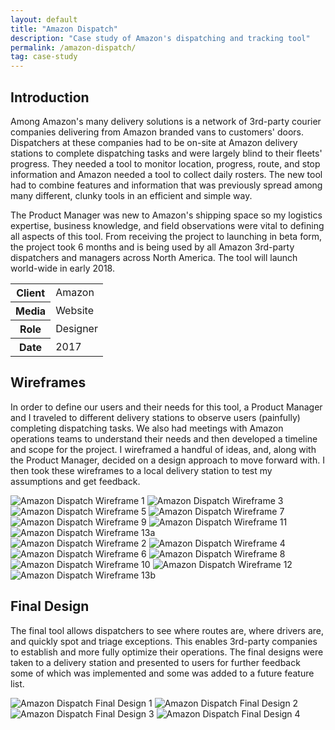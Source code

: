 ```yaml
---
layout: default
title: "Amazon Dispatch"
description: "Case study of Amazon's dispatching and tracking tool"
permalink: /amazon-dispatch/
tag: case-study
---
```


<section>
	<h2 class="visually-hidden">Introduction</h2>
	<div>
		<p>Among Amazon's many delivery solutions is a network of 3rd-party courier companies delivering from Amazon branded vans to customers' doors. Dispatchers at these companies had to be on-site at Amazon delivery stations to complete dispatching tasks and were largely blind to their fleets' progress. They needed a tool to monitor location, progress, route, and stop information and Amazon needed a tool to collect daily rosters. The new tool had to combine features and information that was previously spread among many different, clunky tools in an efficient and simple way.</p>
		<p>The Product Manager was new to Amazon's shipping space so my logistics expertise, business knowledge, and field observations were vital to defining all aspects of this tool. From receiving the project to launching in beta form, the project took 6 months and is being used by all Amazon 3rd-party dispatchers and managers across North America. The tool will launch world-wide in early 2018.</p>
	</div>
	<div>
		<table>
			<tbody>
				<tr>
					<th>Client</th>
					<td>Amazon</td>
				</tr>
				<tr>
					<th>Media</th>
					<td>Website</td>
				</tr>
				<tr>
					<th>Role</th>
					<td>Designer</td>
				</tr>
				<tr>
					<th>Date</th>
					<td>2017</td>
				</tr>
			</tbody>
		</table>
	</div>
</section>
<section>
	<div>
		<h2>Wireframes</h2>
		<p>In order to define our users and their needs for this tool, a Product Manager and I traveled to different delivery stations to observe users (painfully) completing dispatching tasks. We also had meetings with Amazon operations teams to understand their needs and then developed a timeline and scope for the project. I wireframed a handful of ideas, and, along with the Product Manager, decided on a design approach to move forward with. I then took these wireframes to a local delivery station to test my assumptions and get feedback.</p>
	</div>
	<div>
		<img src="//jessetrippe-cdn-173419.appspot.com/portfolio/amazon-dispatch-wireframe-01.png" alt="Amazon Dispatch Wireframe 1">
		<img src="//jessetrippe-cdn-173419.appspot.com/portfolio/amazon-dispatch-wireframe-03.png" alt="Amazon Dispatch Wireframe 3">
		<img src="//jessetrippe-cdn-173419.appspot.com/portfolio/amazon-dispatch-wireframe-05.png" alt="Amazon Dispatch Wireframe 5">
		<img src="//jessetrippe-cdn-173419.appspot.com/portfolio/amazon-dispatch-wireframe-07.png" alt="Amazon Dispatch Wireframe 7">
		<img src="//jessetrippe-cdn-173419.appspot.com/portfolio/amazon-dispatch-wireframe-09.png" alt="Amazon Dispatch Wireframe 9">
		<img src="//jessetrippe-cdn-173419.appspot.com/portfolio/amazon-dispatch-wireframe-11.png" alt="Amazon Dispatch Wireframe 11">
		<img src="//jessetrippe-cdn-173419.appspot.com/portfolio/amazon-dispatch-wireframe-13.png" alt="Amazon Dispatch Wireframe 13a">
	</div>
	<div>
		<img src="//jessetrippe-cdn-173419.appspot.com/portfolio/amazon-dispatch-wireframe-02.png" alt="Amazon Dispatch Wireframe 2">
		<img src="//jessetrippe-cdn-173419.appspot.com/portfolio/amazon-dispatch-wireframe-04.png" alt="Amazon Dispatch Wireframe 4">
		<img src="//jessetrippe-cdn-173419.appspot.com/portfolio/amazon-dispatch-wireframe-06.png" alt="Amazon Dispatch Wireframe 6">
		<img src="//jessetrippe-cdn-173419.appspot.com/portfolio/amazon-dispatch-wireframe-08.png" alt="Amazon Dispatch Wireframe 8">
		<img src="//jessetrippe-cdn-173419.appspot.com/portfolio/amazon-dispatch-wireframe-10.png" alt="Amazon Dispatch Wireframe 10">
		<img src="//jessetrippe-cdn-173419.appspot.com/portfolio/amazon-dispatch-wireframe-12.png" alt="Amazon Dispatch Wireframe 12">
		<img src="//jessetrippe-cdn-173419.appspot.com/portfolio/amazon-dispatch-wireframe-14.png" alt="Amazon Dispatch Wireframe 13b">
	</div>
</section>
<section>
	<div>
		<h2>Final Design</h2>
		<p>The final tool allows dispatchers to see where routes are, where drivers are, and quickly spot and triage exceptions. This enables 3rd-party companies to establish and more fully optimize their operations. The final designs were taken to a delivery station and presented to users for further feedback some of which was implemented and some was added to a future feature list.</p>
	</div>
	<div class="span-2">
		<img src="//jessetrippe-cdn-173419.appspot.com/portfolio/amazon-dispatch-01.png" alt="Amazon Dispatch Final Design 1">
		<img src="//jessetrippe-cdn-173419.appspot.com/portfolio/amazon-dispatch-02.png" alt="Amazon Dispatch Final Design 2">
		<img src="//jessetrippe-cdn-173419.appspot.com/portfolio/amazon-dispatch-03.png" alt="Amazon Dispatch Final Design 3">
		<img src="//jessetrippe-cdn-173419.appspot.com/portfolio/amazon-dispatch-04.png" alt="Amazon Dispatch Final Design 4">
	</div>
</section>
